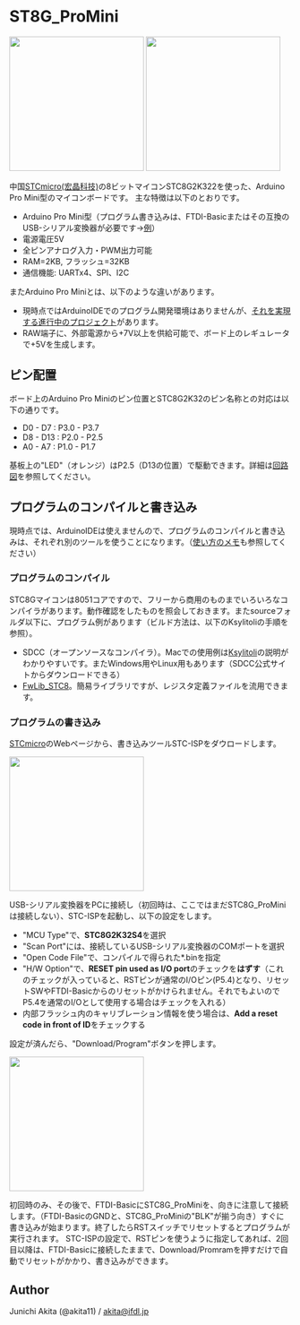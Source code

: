 # ST8G_ProMini

<img src="https://github.com/akita11/STC8G_ProMini/blob/main/STC8G_ProMini.jpg" width="240px">

<img src="https://github.com/akita11/STC8G_ProMini/blob/main/STC8G_ProMini2.jpg" width="240px">

中国[STCmicro(宏晶科技)](https://www.stcmicro.com/)の8ビットマイコンSTC8G2K322を使った、Arduino Pro Mini型のマイコンボードです。
主な特徴は以下のとおりです。

- Arduino Pro Mini型（プログラム書き込みは、FTDI-Basicまたはその互換のUSB-シリアル変換器が必要です→[例](https://www.switch-science.com/catalog/1032/)）
- 電源電圧5V
- 全ピンアナログ入力・PWM出力可能
- RAM=2KB, フラッシュ=32KB
- 通信機能: UARTx4、SPI、I2C

またArduino Pro Miniとは、以下のような違いがあります。
- 現時点ではArduinoIDEでのプログラム開発環境はありませんが、[それを実現する進行中のプロジェクト](https://github.com/akita11/nulllab_stc51duino)があります。
- RAW端子に、外部電源から+7V以上を供給可能で、ボード上のレギュレータで+5Vを生成します。


## ピン配置

ボード上のArduino Pro Miniのピン位置とSTC8G2K32のピン名称との対応は以下の通りです。

- D0 - D7 : P3.0 - P3.7
- D8 - D13 : P2.0 - P2.5
- A0 - A7 : P1.0 - P1.7

基板上の"LED"（オレンジ）はP2.5（D13の位置）で駆動できます。詳細は[回路図](https://github.com/akita11/STC8G_ProMini/blob/main/STC8G_ProMini_sch.pdf)を参照してください。


## プログラムのコンパイルと書き込み

現時点では、ArduinoIDEは使えませんので、プログラムのコンパイルと書き込みは、それぞれ別のツールを使うことになります。（[使い方のメモ](https://note.com/akita11/n/n41316faaaf19)も参照してください）

### プログラムのコンパイル

STC8Gマイコンは8051コアですので、フリーから商用のものまでいろいろなコンパイラがあります。動作確認をしたものを照会しておきます。またsourceフォルダ以下に、プログラム例があります（ビルド方法は、以下のKsylitoliの手順を参照）。

- SDCC（オープンソースなコンパイラ）。Macでの使用例は[Ksylitoli](https://github.com/creeper0723/Ksylitoli)の説明がわかりやすいです。またWindows用やLinux用もあります（SDCC公式サイトからダウンロードできる）
- [FwLib_STC8](https://note.com/akita11/n/n41316faaaf19)。簡易ライブラリですが、レジスタ定義ファイルを流用できます。


### プログラムの書き込み

[STCmicro](https://www.stcmicro.com/rjxz.html)のWebページから、書き込みツールSTC-ISPをダウロードします。

<img src="https://github.com/akita11/STC8G_ProMini/blob/main/STC-ISP.png" width="240px">

USB-シリアル変換器をPCに接続し（初回時は、ここではまだSTC8G_ProMiniは接続しない）、STC-ISPを起動し、以下の設定をします。
- "MCU Type"で、**STC8G2K32S4**を選択
- "Scan Port"には、接続しているUSB-シリアル変換器のCOMポートを選択
- "Open Code File"で、コンパイルで得られた*.binを指定
- "H/W Option"で、**RESET pin used as I/O port**のチェックを**はずす**（これのチェックが入っていると、RSTピンが通常のI/Oピン(P5.4)となり、リセットSWやFTDI-Basicからのリセットがかけられません。それでもよいのでP5.4を通常のI/Oとして使用する場合はチェックを入れる）
- 内部フラッシュ内のキャリブレーション情報を使う場合は、**Add a reset code in front of ID**をチェックする

設定が済んだら、"Download/Program"ボタンを押します。

<img src="https://github.com/akita11/STC8G_ProMini/blob/main/connection.jpg" width="240px">

初回時のみ、その後で、FTDI-BasicにSTC8G_ProMiniを、向きに注意して接続します。（FTDI-BasicのGNDと、STC8G_ProMiniの"BLK"が揃う向き）すぐに書き込みが始まります。終了したらRSTスイッチでリセットするとプログラムが実行されます。
STC-ISPの設定で、RSTピンを使うように指定してあれば、2回目以降は、FTDI-Basicに接続したままで、Download/Promramを押すだけで自動でリセットがかかり、書き込みができます。


## Author

Junichi Akita (@akita11) / akita@ifdl.jp

